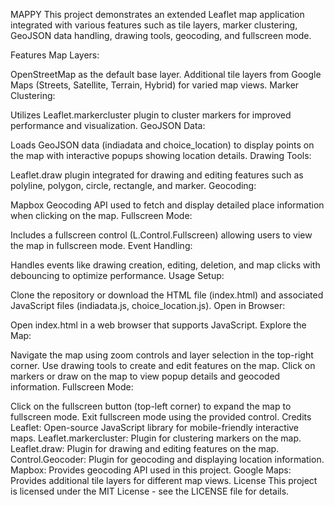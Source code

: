 MAPPY
This project demonstrates an extended Leaflet map application integrated with various features such as tile layers, marker clustering, GeoJSON data handling, drawing tools, geocoding, and fullscreen mode.

Features
Map Layers:

OpenStreetMap as the default base layer.
Additional tile layers from Google Maps (Streets, Satellite, Terrain, Hybrid) for varied map views.
Marker Clustering:

Utilizes Leaflet.markercluster plugin to cluster markers for improved performance and visualization.
GeoJSON Data:

Loads GeoJSON data (indiadata and choice_location) to display points on the map with interactive popups showing location details.
Drawing Tools:

Leaflet.draw plugin integrated for drawing and editing features such as polyline, polygon, circle, rectangle, and marker.
Geocoding:

Mapbox Geocoding API used to fetch and display detailed place information when clicking on the map.
Fullscreen Mode:

Includes a fullscreen control (L.Control.Fullscreen) allowing users to view the map in fullscreen mode.
Event Handling:

Handles events like drawing creation, editing, deletion, and map clicks with debouncing to optimize performance.
Usage
Setup:

Clone the repository or download the HTML file (index.html) and associated JavaScript files (indiadata.js, choice_location.js).
Open in Browser:

Open index.html in a web browser that supports JavaScript.
Explore the Map:

Navigate the map using zoom controls and layer selection in the top-right corner.
Use drawing tools to create and edit features on the map.
Click on markers or draw on the map to view popup details and geocoded information.
Fullscreen Mode:

Click on the fullscreen button (top-left corner) to expand the map to fullscreen mode.
Exit fullscreen mode using the provided control.
Credits
Leaflet: Open-source JavaScript library for mobile-friendly interactive maps.
Leaflet.markercluster: Plugin for clustering markers on the map.
Leaflet.draw: Plugin for drawing and editing features on the map.
Control.Geocoder: Plugin for geocoding and displaying location information.
Mapbox: Provides geocoding API used in this project.
Google Maps: Provides additional tile layers for different map views.
License
This project is licensed under the MIT License - see the LICENSE file for details.

